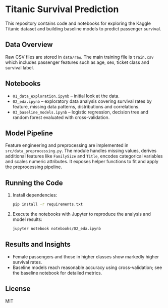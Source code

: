 # Titanic Survival Prediction

This repository contains code and notebooks for exploring the Kaggle Titanic dataset and building baseline models to predict passenger survival.

## Data Overview

Raw CSV files are stored in `data/raw`. The main training file is `train.csv` which includes passenger features such as age, sex, ticket class and survival label.

## Notebooks

- `01_data_exploration.ipynb` – initial look at the data.
- `02_eda.ipynb` – exploratory data analysis covering survival rates by feature, missing data patterns, distributions and correlations.
- `03_baseline_models.ipynb` – logistic regression, decision tree and random forest evaluated with cross-validation.

## Model Pipeline

Feature engineering and preprocessing are implemented in `src/data_preprocessing.py`. The module handles missing values, derives additional features like `FamilySize` and `Title`, encodes categorical variables and scales numeric attributes. It exposes helper functions to fit and apply the preprocessing pipeline.

## Running the Code

1. Install dependencies:
   ```bash
   pip install -r requirements.txt
   ```
2. Execute the notebooks with Jupyter to reproduce the analysis and model results:
   ```bash
   jupyter notebook notebooks/02_eda.ipynb
   ```

## Results and Insights

- Female passengers and those in higher classes show markedly higher survival rates.
- Baseline models reach reasonable accuracy using cross-validation; see the baseline notebook for detailed metrics.

## License

MIT
